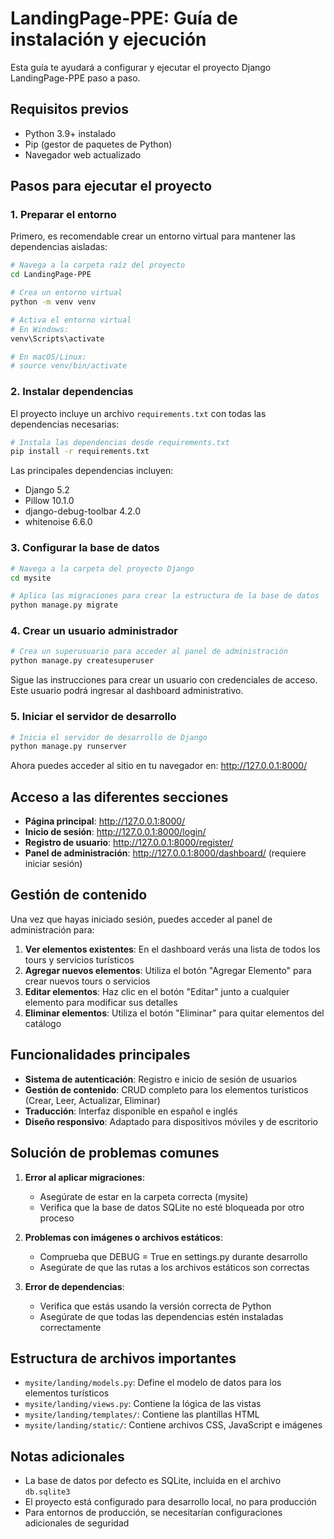 # LandingPage-PPE: Guía de instalación y ejecución

Esta guía te ayudará a configurar y ejecutar el proyecto Django LandingPage-PPE paso a paso.

## Requisitos previos

- Python 3.9+ instalado
- Pip (gestor de paquetes de Python)
- Navegador web actualizado

## Pasos para ejecutar el proyecto

### 1. Preparar el entorno

Primero, es recomendable crear un entorno virtual para mantener las dependencias aisladas:

```bash
# Navega a la carpeta raíz del proyecto
cd LandingPage-PPE

# Crea un entorno virtual
python -m venv venv

# Activa el entorno virtual
# En Windows:
venv\Scripts\activate

# En macOS/Linux:
# source venv/bin/activate
```

### 2. Instalar dependencias

El proyecto incluye un archivo `requirements.txt` con todas las dependencias necesarias:

```bash
# Instala las dependencias desde requirements.txt
pip install -r requirements.txt
```

Las principales dependencias incluyen:
- Django 5.2
- Pillow 10.1.0
- django-debug-toolbar 4.2.0
- whitenoise 6.6.0

### 3. Configurar la base de datos

```bash
# Navega a la carpeta del proyecto Django
cd mysite

# Aplica las migraciones para crear la estructura de la base de datos
python manage.py migrate
```

### 4. Crear un usuario administrador

```bash
# Crea un superusuario para acceder al panel de administración
python manage.py createsuperuser
```

Sigue las instrucciones para crear un usuario con credenciales de acceso. Este usuario podrá ingresar al dashboard administrativo.

### 5. Iniciar el servidor de desarrollo

```bash
# Inicia el servidor de desarrollo de Django
python manage.py runserver
```

Ahora puedes acceder al sitio en tu navegador en: http://127.0.0.1:8000/

## Acceso a las diferentes secciones

- **Página principal**: http://127.0.0.1:8000/
- **Inicio de sesión**: http://127.0.0.1:8000/login/
- **Registro de usuario**: http://127.0.0.1:8000/register/
- **Panel de administración**: http://127.0.0.1:8000/dashboard/ (requiere iniciar sesión)

## Gestión de contenido

Una vez que hayas iniciado sesión, puedes acceder al panel de administración para:

1. **Ver elementos existentes**: En el dashboard verás una lista de todos los tours y servicios turísticos
2. **Agregar nuevos elementos**: Utiliza el botón "Agregar Elemento" para crear nuevos tours o servicios
3. **Editar elementos**: Haz clic en el botón "Editar" junto a cualquier elemento para modificar sus detalles
4. **Eliminar elementos**: Utiliza el botón "Eliminar" para quitar elementos del catálogo

## Funcionalidades principales

- **Sistema de autenticación**: Registro e inicio de sesión de usuarios
- **Gestión de contenido**: CRUD completo para los elementos turísticos (Crear, Leer, Actualizar, Eliminar)
- **Traducción**: Interfaz disponible en español e inglés
- **Diseño responsivo**: Adaptado para dispositivos móviles y de escritorio

## Solución de problemas comunes

1. **Error al aplicar migraciones**:
   - Asegúrate de estar en la carpeta correcta (mysite)
   - Verifica que la base de datos SQLite no esté bloqueada por otro proceso

2. **Problemas con imágenes o archivos estáticos**:
   - Comprueba que DEBUG = True en settings.py durante desarrollo
   - Asegúrate de que las rutas a los archivos estáticos son correctas

3. **Error de dependencias**:
   - Verifica que estás usando la versión correcta de Python
   - Asegúrate de que todas las dependencias estén instaladas correctamente

## Estructura de archivos importantes

- `mysite/landing/models.py`: Define el modelo de datos para los elementos turísticos
- `mysite/landing/views.py`: Contiene la lógica de las vistas
- `mysite/landing/templates/`: Contiene las plantillas HTML
- `mysite/landing/static/`: Contiene archivos CSS, JavaScript e imágenes

## Notas adicionales

- La base de datos por defecto es SQLite, incluida en el archivo `db.sqlite3`
- El proyecto está configurado para desarrollo local, no para producción
- Para entornos de producción, se necesitarían configuraciones adicionales de seguridad
